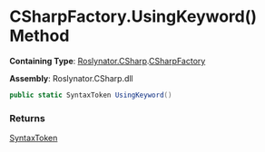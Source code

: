# CSharpFactory\.UsingKeyword\(\) Method

**Containing Type**: [Roslynator.CSharp](../../README.md)\.[CSharpFactory](../README.md)

**Assembly**: Roslynator\.CSharp\.dll

```csharp
public static SyntaxToken UsingKeyword()
```

### Returns

[SyntaxToken](https://docs.microsoft.com/en-us/dotnet/api/microsoft.codeanalysis.syntaxtoken)

